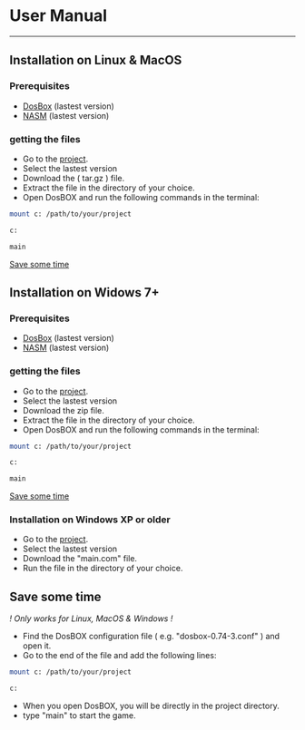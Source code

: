 # User Manual
---


## Installation on Linux & MacOS

### Prerequisites

- [DosBox](https://www.dosbox.com/download.php?main=1) (lastest version)
- [NASM](https://www.nasm.us/pub/nasm/releasebuilds/2.15.05/) (lastest version)

### getting the files

- Go to the [project](https://www.github.com/algosup/2023-2024-project-2-x86-retrogaming-team-2/tags).
- Select the lastest version
- Download the ( tar.gz ) file.
- Extract the file in the directory of your choice.
- Open DosBOX and run the following commands in the terminal:

```bash
mount c: /path/to/your/project
```

```bash
c:
```

```bash
main
```

[Save some time](#save-some-time)

## Installation on Widows 7+

### Prerequisites

- [DosBox](https://www.dosbox.com/download.php?main=1) (lastest version)
- [NASM](https://www.nasm.us/pub/nasm/releasebuilds/2.15.05/) (lastest version)

### getting the files

- Go to the [project](https://www.github.com/algosup/2023-2024-project-2-x86-retrogaming-team-2/tags). 
- Select the lastest version 
- Download the zip file.
- Extract the file in the directory of your choice.
- Open DosBOX and run the following commands in the terminal:

```bash
mount c: /path/to/your/project
```

```bash
c:
```

```bash
main
```

[Save some time](#save-some-time)


### Installation on Windows XP or older

- Go to the [project](https://www.github.com/algosup/2023-2024-project-2-x86-retrogaming-team-2/tags).
- Select the lastest version
- Download the "main.com" file.
- Run the file in the directory of your choice.



## Save some time

*! Only works for Linux, MacOS & Windows !*

- Find the DosBOX configuration file ( e.g. "dosbox-0.74-3.conf" ) and open it.
- Go to the end of the file and add the following lines:

```bash
mount c: /path/to/your/project
```

```bash
c:
```

- When you open DosBOX, you will be directly in the project directory.
- type "main" to start the game.